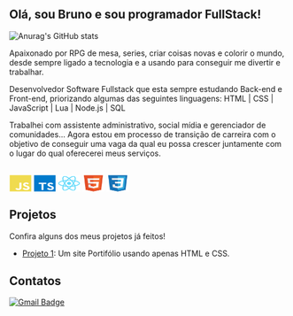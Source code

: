 ## Olá, sou Bruno e sou programador FullStack!

![Anurag's GitHub stats](https://github-readme-stats.vercel.app/api?username=bruno-47&show_icons=true&theme=radical)


Apaixonado por RPG de mesa, series, criar coisas novas e colorir o mundo, desde sempre ligado a tecnologia e a usando para conseguir me divertir e trabalhar.

Desenvolvedor Software Fullstack que esta sempre estudando Back-end e Front-end, priorizando algumas das seguintes linguagens: HTML | CSS | JavaScript | Lua | Node.js | SQL

Trabalhei com assistente administrativo, social mídia e gerenciador de comunidades... Agora estou em processo de transição de carreira com o objetivo de conseguir uma vaga da qual eu possa crescer juntamente com o lugar do qual oferecerei meus serviços.

<div style="display: inline_block"><br>
  <img align="center" alt="Rafa-Js" height="30" width="40" src="https://raw.githubusercontent.com/devicons/devicon/master/icons/javascript/javascript-plain.svg">
  <img align="center" alt="Rafa-Ts" height="30" width="40" src="https://raw.githubusercontent.com/devicons/devicon/master/icons/typescript/typescript-plain.svg">
  <img align="center" alt="Rafa-React" height="30" width="40" src="https://raw.githubusercontent.com/devicons/devicon/master/icons/react/react-original.svg">
  <img align="center" alt="Rafa-HTML" height="30" width="40" src="https://raw.githubusercontent.com/devicons/devicon/master/icons/html5/html5-original.svg">
  <img align="center" alt="Rafa-CSS" height="30" width="40" src="https://raw.githubusercontent.com/devicons/devicon/master/icons/css3/css3-original.svg">
</div>

## Projetos

Confira alguns dos meus projetos já feitos!

- [Projeto 1](https://github.com/bruno-47/Primeiro-Site-HTML-CSS): Um site Portifólio usando apenas HTML e CSS.

## Contatos
[![Gmail Badge](https://img.shields.io/badge/Gmail-D14836?style=for-the-badge&logo=gmail&logoColor=white)](brunocontato.47@gmail.com)



  
  ##
 
